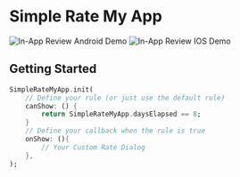 # Simple Rate My App

![In-App Review Android Demo](https://github.com/britannio/in_app_review/blob/master/in_app_review/screenshots/android.jpg)
![In-App Review IOS Demo](https://github.com/britannio/in_app_review/blob/master/in_app_review/screenshots/ios.png)

## Getting Started
```dart
SimpleRateMyApp.init(
    // Define your rule (or just use the default rule)
    canShow: () {
        return SimpleRateMyApp.daysElapsed == 8;
    }
    // Define your callback when the rule is true
    onShow: (){
        // Your Custom Rate Dialog
    },
);
```
